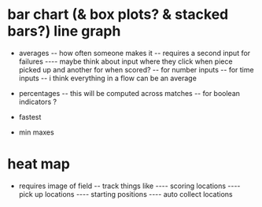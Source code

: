# bar chart (& box plots? & stacked bars?) line graph

- averages
-- how often someone makes it
-- requires a second input for failures
---- maybe think about input where they click when piece picked up and another for when scored?
-- for number inputs
-- for time inputs
-- i think everything in a flow can be an average

- percentages
-- this will be computed across matches
-- for boolean indicators ?

- fastest
- min maxes

# heat map

- requires image of field
-- track things like 
---- scoring locations
---- pick up locations
---- starting positions
---- auto collect locations